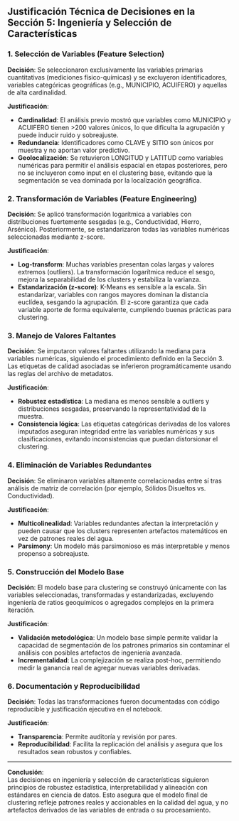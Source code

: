 ## Justificación Técnica de Decisiones en la Sección 5: Ingeniería y Selección de Características

### 1. Selección de Variables (Feature Selection)

**Decisión**: Se seleccionaron exclusivamente las variables primarias cuantitativas (mediciones físico-químicas) y se excluyeron identificadores, variables categóricas geográficas (e.g., MUNICIPIO, ACUIFERO) y aquellas de alta cardinalidad.

**Justificación**:
- **Cardinalidad**: El análisis previo mostró que variables como MUNICIPIO y ACUIFERO tienen >200 valores únicos, lo que dificulta la agrupación y puede inducir ruido y sobreajuste.
- **Redundancia**: Identificadores como CLAVE y SITIO son únicos por muestra y no aportan valor predictivo.
- **Geolocalización**: Se retuvieron LONGITUD y LATITUD como variables numéricas para permitir el análisis espacial en etapas posteriores, pero no se incluyeron como input en el clustering base, evitando que la segmentación se vea dominada por la localización geográfica.

### 2. Transformación de Variables (Feature Engineering)

**Decisión**: Se aplicó transformación logarítmica a variables con distribuciones fuertemente sesgadas (e.g., Conductividad, Hierro, Arsénico). Posteriormente, se estandarizaron todas las variables numéricas seleccionadas mediante z-score.

**Justificación**:
- **Log-transform**: Muchas variables presentan colas largas y valores extremos (outliers). La transformación logarítmica reduce el sesgo, mejora la separabilidad de los clusters y estabiliza la varianza.
- **Estandarización (z-score)**: K-Means es sensible a la escala. Sin estandarizar, variables con rangos mayores dominan la distancia euclídea, sesgando la agrupación. El z-score garantiza que cada variable aporte de forma equivalente, cumpliendo buenas prácticas para clustering.

### 3. Manejo de Valores Faltantes

**Decisión**: Se imputaron valores faltantes utilizando la mediana para variables numéricas, siguiendo el procedimiento definido en la Sección 3. Las etiquetas de calidad asociadas se inferieron programáticamente usando las reglas del archivo de metadatos.

**Justificación**:
- **Robustez estadística**: La mediana es menos sensible a outliers y distribuciones sesgadas, preservando la representatividad de la muestra.
- **Consistencia lógica**: Las etiquetas categóricas derivadas de los valores imputados aseguran integridad entre las variables numéricas y sus clasificaciones, evitando inconsistencias que puedan distorsionar el clustering.

### 4. Eliminación de Variables Redundantes

**Decisión**: Se eliminaron variables altamente correlacionadas entre sí tras análisis de matriz de correlación (por ejemplo, Sólidos Disueltos vs. Conductividad).

**Justificación**:
- **Multicolinealidad**: Variables redundantes afectan la interpretación y pueden causar que los clusters representen artefactos matemáticos en vez de patrones reales del agua.
- **Parsimony**: Un modelo más parsimonioso es más interpretable y menos propenso a sobreajuste.

### 5. Construcción del Modelo Base

**Decisión**: El modelo base para clustering se construyó únicamente con las variables seleccionadas, transformadas y estandarizadas, excluyendo ingeniería de ratios geoquímicos o agregados complejos en la primera iteración.

**Justificación**:
- **Validación metodológica**: Un modelo base simple permite validar la capacidad de segmentación de los patrones primarios sin contaminar el análisis con posibles artefactos de ingeniería avanzada.
- **Incrementalidad**: La complejización se realiza post-hoc, permitiendo medir la ganancia real de agregar nuevas variables derivadas.

### 6. Documentación y Reproducibilidad

**Decisión**: Todas las transformaciones fueron documentadas con código reproducible y justificación ejecutiva en el notebook.

**Justificación**:
- **Transparencia**: Permite auditoría y revisión por pares.
- **Reproducibilidad**: Facilita la replicación del análisis y asegura que los resultados sean robustos y confiables.

---

**Conclusión**:  
Las decisiones en ingeniería y selección de características siguieron principios de robustez estadística, interpretabilidad y alineación con estándares en ciencia de datos. Esto asegura que el modelo final de clustering refleje patrones reales y accionables en la calidad del agua, y no artefactos derivados de las variables de entrada o su procesamiento.
